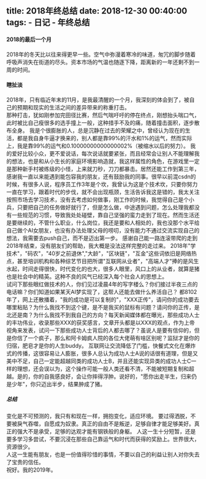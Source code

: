 title: 2018年终总结
date: 2018-12-30 00:40:00
tags:
    - 日记
    - 年终总结
---

#### 2018的最后一个月  
  2018年的冬天比以往来得更早一些。空气中弥漫着寒冷的味道，匆冗的脚步随着呼吸声消失在街道的尽头。资本市场的气温也随逐下降，距离新的一年还剩不到一周的时间。  

#### 瞎扯淡  
  2018年，只有临近年末的11月，是我最清醒的一个月，我深刻的体会到了，被自己的预期和现实的生活之间的差异带来的称重打击。  
  那种打击，犹如刚参加完田径比赛，然后气喘吁吁的停在终点，刚想抬头喘口气，此时被比自己瘦很多的选手撞上一般，这种措手不及的痛，随着撞击面积，逐步散布全身。
  我是个很膨胀的人，总是沉静在过去的荣耀之中，曾经认为现在的生活，都是我自身牛逼才换来的，别人都是靠99%的汗水和1%的运气，然而实际上，我是靠99%的运气和0.10000000000000002%（被缩水以后的努力）。
  我的爱好比较小众，更不爱说话，每次说话就要紧张，而且经常会让别人不能理解我的想法，也是和从小生长的家庭环境影响造就，我这样属性的角色，在游戏里一定是那种新手村被练级的小怪，上来就刀秒，刀刀都暴击。居然还能工作到第三年，感谢我一直以来能遇到能包容我的朋友，还有鼓励我的同事。很早以前混csdn的时候，有很多人说，程序员工作3年是个坎，我曾认为这是个技术坎，只要你努力一直在学习，跟着时代的步伐，就不会出现瓶颈，生活告诉我这是错的，我太关注按照市场去学习技术，没有去考虑如何做事，刚工作的时候，我觉得自己是个小兵，只要把自己的任务做好就行了，但是怎么做，中途遇到问题，怎么处理我都没有一些规范的习惯，导致我处处碰壁，靠自己坚强的蛮力走到了现在。然而生活还是要继续的，不管什么职业，什么岗位，我还是要和人相处的，我也没那个水平给自己做个AI女朋友，也没有办法处理父母的唠叨，没有能力不通过交流实现自己的想法，我需要去push自己，而不是迈出第一步。
  感谢自己能一路连滚带爬的走到2018年结束，没有朋友们的帮助，我大概是没法这样完整的走过来。
  2018年"学技术"，"码农"，"40岁之前退休","大龄"，"区块链"，"互金"这些词依旧是网络热点，甚至培训机构和各种综艺节目把所谓"互联网从业者"，"高端人才"捧的是风生水起，时间走得很快，时代变化的也大，很多人眼里，风口上的从业者，就算是猪也是社会中的精英。这种不良的风气已经深入每个社会人的思想上。  
  试问下那些眼红做技术的人，你们见过凌晨4年的写字楼么？你们接过半夜三点的电话嘛？你们知道如果某天AI梦实现了，这帮人还能去做什么养活自己？
  都8102年了，网上还散播着，"我的成功是可以复制的"，"XXX正传"，请问你的成功要去哪里粘贴？为什么我找不到这个键，是不是我买的鼠标有问题？请问你的正传，是北还是南？为什么我找不到我自己的方向？每天新闻媒体都在曝光，那些成功人士的丰功伟业，收录那些XXX的获奖感言，文章开头都是以XXX的观点，作为上帝视角来发表，试问一下那些成功人士背后的人都去哪了？虽说人是要有信仰的，但是你信了一个疯子，那么和阿卡姆疯人院的各位大佬萌有啥区别呢？监狱才是你的归宿，肥皂才是你的人生buddy。
  互联网让交流降低了门槛，快餐式文化在爆炸式的传播，这很容易让人膨胀，很多人总认为成功人士A说的话很有道理，但是又美中不足，自己一定能超越同类的成功人士B，并且还能实现异类的成功人士C一样的理想，还会误以为，这个操作可能一般人类还看不清，不能被短期复制和超越。是的，你的自我感良好，会让你摔得浮肿。说好的，"愿你出走半生，归来仍是少年"，你只迈出半步，结果肿成了猪。  

##### 总结  
  变化是不可预测的，我只有和现在一样，拥抱变化，适应环境。 
  要过得洒脱，不要被戾气吞噬，自愿成为奴隶。真正的自由不是叛逆，足够自律才能足够美好。真正的强大不是承受，足够的达观才能有钢铁般的身躯。 
  人这一生十分短暂，还是要多学习多尝试，不要沉浸在那些自己靠运气和时代而获得的奖励上。世界很大，资源很少。  
  人这一生能有朋友，也是一份值得珍惜的事情，不要以自己的利益让别人对你失去了宝贵的信任。  
  祝好。我的2019年。